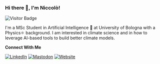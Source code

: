 
### Hi there 👋, I'm Niccolò!

![Visitor Badge](https://visitor-badge.laobi.icu/badge?page_id=niccolozanotti)

I'm a MSc Student in Artificial Intelligence 🧠 at University of Bologna with a Physics⚛️ background. I am interested in climate science and in how to leverage AI-based tools to build better climate models. 

**Connect With Me**

[![LinkedIn](https://img.shields.io/badge/-LinkedIn-0077B5?style=flat-square&logo=linkedin&logoColor=white)](https://www.linkedin.com/in/niccolo-zanotti/)
[![Mastodon](https://img.shields.io/badge/-Mastodon-6364FF?style=flat-square&logo=mastodon&logoColor=white)](https://mastodon.social/@niccolozanotti)
[![Website](https://img.shields.io/badge/-Website-21759B?style=flat-square&logo=wordpress&logoColor=white)](https://niccolozanotti.com)
